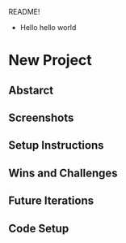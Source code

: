 README!


- Hello hello world

# New Project

## Abstarct

## Screenshots

## Setup Instructions

## Wins and Challenges

## Future Iterations

## Code Setup

